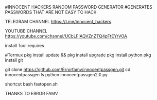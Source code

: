 #INNOCENT HACKERS RANDOM PASSWORD GENERATOR 
#GENERATES PASSWORDS THAT ARE NOT EASY TO HACK

TELEGRAM CHANNEL https://t.me/innocent_hackers

YOUTUBE CHANNEL https://youtube.com/channel/UCbLFiAQVZnZTQ4pFtEYrVOA

install Tool
requires

#Termux
pkg install update && pkg install upgrade
pkg install python
pkg install git

git clone https://github.com/Errorfamv/innocentpassgen.git
cd innocentpassgen
ls
python innocentpassgen2.0.py 


shortcut
bash fastopen.sh

THANKS TO ERROR FAMV
